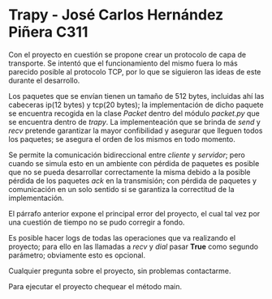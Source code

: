 # Trapy - José Carlos Hernández Piñera C311

Con el proyecto en cuestión se propone crear un protocolo de capa de transporte. Se intentó que el funcionamiento del mismo fuera lo más parecido posible al protocolo TCP, por lo que se siguieron las ideas de este durante el desarrollo.

Los paquetes que se envían tienen un tamaño de 512 bytes, incluidas ahí las cabeceras ip(12 bytes) y tcp(20 bytes); la implementación de dicho paquete se encuentra recogida en la clase _Packet_ dentro del módulo _packet.py_ que se encuentra dentro de _trapy_. La implementeación que se brinda de _send_ y _recv_ pretende garantizar la mayor confibilidad y asegurar que lleguen todos los paquetes; se asegura el orden de los mismos en todo momento. 

Se permite la comunicación bidireccional entre _cliente_ y _servidor_; pero cuando se simula esto en un ambiente con pérdida de paquetes es posible que no se pueda desarrollar correctamente la misma debido a la posible pérdida de los paquetes _ack_ en la transmisión; con pérdida de paquetes y comunicación en un solo sentido si se garantiza la correctitud de la implementación. 

El párrafo anterior expone el principal error del proyecto, el cual tal vez por una cuestión de tiempo no se pudo corregir a fondo.

Es posible hacer logs de todas las operaciones que va realizando el proyecto; para ello en las llamadas a _recv_ y _dial_ pasar **True** como segundo parámetro; obviamente esto es opcional.

Cualquier pregunta sobre el proyecto, sin problemas contactarme.


Para ejecutar el proyecto chequear el método main.
